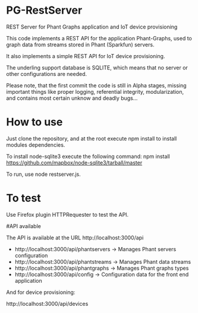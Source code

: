 # PG-RestServer
REST Server for Phant Graphs application and IoT device provisioning

This code implements a REST API for the application Phant-Graphs, 
used to graph data from streams stored in Phant (Sparkfun) servers.

It also implements a simple REST API for IoT device provisioning.

The underling support database is SQLITE, which means that no server or other configurations
are needed.

Please note, that the first commit the code is still in Alpha stages,
missing important things like proper logging, referential integrity, modularization,
and contains most certain unknow and deadly bugs...

# How to use
Just clone the repository, and at the root execute npm install to install modules dependencies.

To install node-sqlite3 execute the following command: 
 npm install https://github.com/mapbox/node-sqlite3/tarball/master

To run, use node restserver.js.

# To test
Use Firefox plugin HTTPRequester to test the API.

#API available

The API is available at the URL  http://localhost:3000/api

* http://localhost:3000/api/phantservers -> Manages Phant servers configuration
* http://localhost:3000/api/phantstreams -> Manages Phant data streams
* http://localhost:3000/api/phantgraphs  -> Manages Phant graphs types
* http://localhost:3000/api/config       -> Configuration data for the front end application

And for device provisioning:

http://localhost:3000/api/devices
